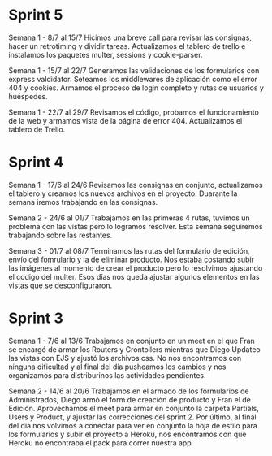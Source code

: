 # Sprint 5

Semana 1 - 8/7 al 15/7
Hicimos una breve call para revisar las consignas, hacer un retrotiming y dividir tareas.
Actualizamos el tablero de trello e instalamos los paquetes multer, sessions y cookie-parser.

Semana 1 - 15/7 al 22/7
Generamos las validaciones de los formularios con express valdidator.
Seteamos los middlewares de aplicación como el error 404 y cookies.
Armamos el proceso de login completo y rutas de usuarios y huéspedes. 

Semana 1 - 22/7 al 29/7
Revisamos el código, probamos el funcionamiento de la web y armamos vista de la página de error 404.
Actualizamos el tablero de Trello.


# Sprint 4

Semana 1 - 17/6 al 24/6
Revisamos las consignas en conjunto, actualizamos el tablero y creamos los nuevos archivos en el proyecto.
Duarante la semana iremos trabajando en las consignas.

Semana 2 - 24/6 al 01/7
Trabajamos en las primeras 4 rutas, tuvimos un problema con las vistas pero lo logramos resolver.
Esta semana seguiremos trabajando sobre las restantes.

Semana 3 - 01/7 al 08/7
Terminamos las rutas del formulario de edición, envío del fomrulario y la de eliminar producto.
Nos estaba costando subir las imágenes al momento de crear el producto pero lo resolvimos ajustando el codigo del multer.
Esos días nos queda ajustar algunos elementos en las vistas que se desconfiguraron.


# Sprint 3 

Semana 1 - 7/6 al 13/6
Trabajamos en conjunto en un meet en el que Fran se encargó de armar los Routers y Crontollers mientras que Diego Updateo las vistas con EJS y ajustó los archivos css.
No nos encontramos con ninguna dificultad y al final del día pusheamos los cambios y nos organizamos para distriburinos las actividades pendientes.

Semana 2 - 14/6 al 20/6
Trabajamos en el armado de los formularios de Administrados, Diego armó el form de creación de producto y Fran el de Edición.
Aprovechamos el meet para armar en conjunto la carpeta Partials, Users y Product, y ajustar las correcciones del sprint 2.
Por último, al final del día nos volvimos a conectar para ver en conjunto la hoja de estilo para los formularios y subir el proyecto a Heroku, nos encontramos con que Heroku no encontraba el pack para correr nuestra app.

